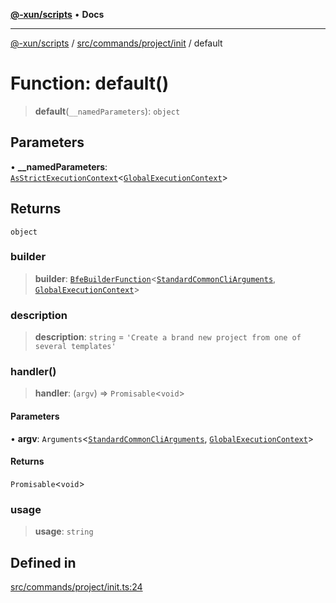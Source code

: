 [**@-xun/scripts**](../../../../../README.md) • **Docs**

***

[@-xun/scripts](../../../../../README.md) / [src/commands/project/init](../README.md) / default

# Function: default()

> **default**(`__namedParameters`): `object`

## Parameters

• **\_\_namedParameters**: [`AsStrictExecutionContext`](../../../../../lib/@black-flag/extensions/type-aliases/AsStrictExecutionContext.md)\<[`GlobalExecutionContext`](../../../../configure/type-aliases/GlobalExecutionContext.md)\>

## Returns

`object`

### builder

> **builder**: [`BfeBuilderFunction`](../../../../../lib/@black-flag/extensions/type-aliases/BfeBuilderFunction.md)\<[`StandardCommonCliArguments`](../../../../../lib/@-xun/cli-utils/extensions/type-aliases/StandardCommonCliArguments.md), [`GlobalExecutionContext`](../../../../configure/type-aliases/GlobalExecutionContext.md)\>

### description

> **description**: `string` = `'Create a brand new project from one of several templates'`

### handler()

> **handler**: (`argv`) => `Promisable`\<`void`\>

#### Parameters

• **argv**: `Arguments`\<[`StandardCommonCliArguments`](../../../../../lib/@-xun/cli-utils/extensions/type-aliases/StandardCommonCliArguments.md), [`GlobalExecutionContext`](../../../../configure/type-aliases/GlobalExecutionContext.md)\>

#### Returns

`Promisable`\<`void`\>

### usage

> **usage**: `string`

## Defined in

[src/commands/project/init.ts:24](https://github.com/Xunnamius/xscripts/blob/09056cae12d2b8f174c6d0ccc038e6099f396bc6/src/commands/project/init.ts#L24)
